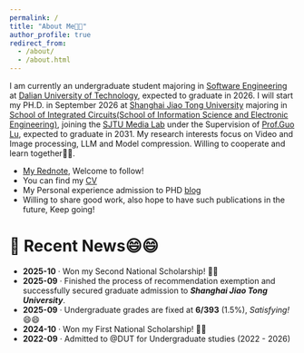 ```yaml
---
permalink: /
title: "About Me👨‍🎓"
author_profile: true
redirect_from: 
  - /about/
  - /about.html
---
```


I am currently an undergraduate student majoring in [Software Engineering](https://ss.dlut.edu.cn/) at [Dalian University of Technology](https://www.dlut.edu.cn/), expected to graduate in 2026. I will start my PH.D. in September 2026 at [Shanghai Jiao Tong University](https://www.sjtu.edu.cn/) majoring in [School of Integrated Circuits(School of Information Science and Electronic Engineering)](https://icisee.sjtu.edu.cn/), joining the [SJTU Media Lab](https://medialab.sjtu.edu.cn/) under the Supervision of [Prof.Guo Lu](https://guolusjtu.github.io/guoluhomepage/), expected to graduate in 2031. My research interests focus on Video and Image processing, LLM and Model compression. Willing to cooperate and learn together💪💪.

- [My Rednote](https://www.xiaohongshu.com/user/profile/63df73c400000000260056ff), Welcome to follow!
- You can find my [CV](../files/Eng-CV.pdf)
- My Personal experience admission to PHD [blog](https://zhuanlan.zhihu.com/p/1955636738031622135)
- Willing to share good work, also hope to have such publications in the future, Keep going!

# 📰 Recent News😄😄

- **2025-10** · Won my Second National Scholarship! 🥳🥳  
- **2025-09** · Finished the process of recommendation exemption and successfully secured graduate admission to ***Shanghai Jiao Tong University***.  
- **2025-09** · Undergraduate grades are fixed at **6/393** (1.5%), *Satisfying!* 😄😄  
- **2024-10** · Won my First National Scholarship! 🥳🥳
- **2022-09** · Admitted to @DUT for Undergraduate studies (2022 - 2026)

